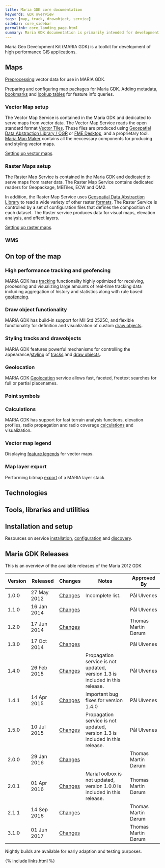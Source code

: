 ```yaml
---
title: Maria GDK core documentation
keywords: GDK overview
tags: [map, track, drawobject, service]
sidebar: core_sidebar
permalink: core_landing_page.html
summary: Maria GDK documentation is primarily intended for development teams using the Maria GDK platform and for members of the Maria GDK development team. 
---
```

Maria Geo Development Kit (MARIA GDK) is a toolkit for development of high performance GIS applications. 

## Maps
[Preprocessing](./core_maps_preprocess_vector.html) vector data for use in MARIA GDK.

[Preparing and configuring](./core_maps_prepare.html) map packages for Maria GDK. Adding [metadata](./core_maps_metadata.html), [bookmarks](./core_maps_bookmarks.html) and [lookup tables](./core_maps_lookuptables.html) for feature info queries.

### Vector Map setup
The Vector Map Service is contained in the Maria GDK and dedicated to serve maps from vector data. The Vector Map Service reads the open standard format [Vector Tiles](https://github.com/mapbox/vector-tile-spec). These files are produced using [Geospatial Data Abstraction Library / OGR](http://www.gdal.org/) or [FME Desktop](http://www.safe.com/fme/fme-desktop/), and a proprietary tool. [Maria Map Maker](./mmm_landing_page.html) contains all the neccessary components for producing and styling vector maps. 

[Setting up vector maps](./core_vector_map_setup.html).

### Raster Maps setup
The Raster Map Service is contained in the Maria GDK and dedicated to serve maps from raster data. The Raster Map Service contains dedicated readers for Geopackage, MBTiles, ECW and QM2.

In addition, the Raster Map Service uses [Geospatial Data Abstraction Library](http://www.gdal.org/) to read a wide variety of other raster [formats](./core_raster_map_formats.html). The Raster Service is controlled by a set of configuration files that defines the composition of each dataset. The Raster service produces data for visual maps, elevation analysis, and effect layers.

[Setting up raster maps](./core_raster_map_setup.html).

### WMS

## On top of the map

### High performance tracking and geofencing
MARIA GDK has [tracking](./core_tracks.html) functionality highly optimized for receiving, processing and visualizing large amounts of real-time tracking data including aggregation of history and statistics along with rule based [geofencing](./core_geofencing.html).

### Draw object functionality
MARIA GDK has build-in support for Mil Std 2525C, and flexible functionality for definition and visualization of custom [draw objects](./core_drawobjects.html).

### Styling tracks and drawobjects
MARIA GDK features powerful mechanisms for controlling the appearance/[styling](./core_styling.html) of [tracks](./core_styling_track.html) and [draw objects](./core_styling_drawobjects.html).

### Geolocation
MARIA GDK [Geolocation](./core_geolocation.html) service allows fast, faceted, freetext searches for full or partial placenames.

### Point symbols

### Calculations
MARIA GDK has support for fast terrain analysis functions, elevation profiles, radio propagation and radio coverage [calculations](./core_calculations.html) and visualization.

### Vector map legend
Displaying [feature legends](./core_maps_vectorlegend.html) for vector maps.

### Map layer export
Performing bitmap [export](./core_maps_export.html) of a MARIA layer stack.

## Technologies

## Tools, libraries and utilities

## Installation and setup
Resources on service [installation](./core_setup_service_installation.md), [configuration](./core_setup_service_configuration.html) and [discovery](./core_setup_service_discovery.html).

## Maria GDK Releases
This is an overview of the available releases of the Maria 2012 GDK

 | Version | Released    | Changes   | Notes | Approved By | 
 | ------- | --------    | -------  | ----- | -----------  | 
 |1.0.0| 27 May 2012 |[Changes](http://issues.teleplanglobe.com/releaseNotes/M?q=version%3A+1.0.0&title=Change+log+Maria+GDK+Release&token=1BCFDEB82AE6833DA890D9438CCDF843&showDescription=false&showComments=false) | Incomplete list. | Pål Ulvenes | 
 | 1.1.0   | 16 Jan 2014 | [Changes](http://issues.teleplanglobe.com/releaseNotes/M?q=version%3A+1.1.0&title=Change+log+Maria+GDK+Release&token=1BCFDEB82AE6833DA890D9438CCDF843&showDescription=false&showComments=false)| | Pål Ulvenes         | 
 | 1.2.0   | 17 Jun 2014 | [Changes](http://issues.teleplanglobe.com/releaseNotes/M?q=version%3A+1.2.0&title=Change+log+Maria+GDK+Release&token=1BCFDEB82AE6833DA890D9438CCDF843&showDescription=false&showComments=false)|  | Thomas Martin Dørum | 
 | 1.3.0   | 17 Oct 2014 | [Changes](http://issues.teleplanglobe.com/releaseNotes/M?q=version%3A+1.3.0&title=Change+log+Maria+GDK+Release&token=1BCFDEB82AE6833DA890D9438CCDF843&showDescription=false&showComments=false)|  | Pål Ulvenes         | 
 | 1.4.0   | 26 Feb 2015 | [Changes](http://issues.teleplanglobe.com/releaseNotes/M?q=version%3A+1.4.0&title=Change+log+Maria+GDK+Release&token=1BCFDEB82AE6833DA890D9438CCDF843&showDescription=false&showComments=false) | Propagation service is not updated,<br/>version 1.3 is included in this release.| Pål Ulvenes|
 | 1.4.1   | 14 Apr 2015 | [ Changes](http://issues.teleplanglobe.com:8080/releaseNotes/M?q=Fix+versions%3A+1.4.1&title=Release+Note+Maria+GDK+version+1.4.1&token=wo63rm3u40ne24n7986unn4e&showDescription=false&showComments=false)  | Important bug fixes for version 1.4.0 | Pål Ulvenes | 
 | 1.5.0   | 10 Jul 2015 | [ Changes](http://issues.teleplanglobe.com:8080/releaseNotes/M?q=Fix+versions%3A+1.5.0&title=Release+Note+Maria+GDK+version+1.5.0&token=wo63rm3u40ne24n7986unn4e&showDescription=false&showComments=false)  | Propagation service is not updated,<br/>version 1.3 is included in this release. | Pål Ulvenes | 
 | 2.0.0   | 29 Jan 2016 | [ Changes](http://issues.teleplanglobe.com:8080/releaseNotes/M?q=Fix+versions%3A+2.0.0&title=Release+Note+Maria+GDK+version+2.0.0&token=1evk53dsqyomgsl3ok94fxw11&showDescription=false&showComments=false) | | Thomas Martin Dørum | 
 | 2.0.1   | 01 Apr 2016 | [ Changes](http://issues.teleplanglobe.com:8080/releaseNotes/M?q=Fix+versions%3A+2.0.1&title=Release+Note+Maria+GDK+version+2.0.1&token=1evk53dsqyomgsl3ok94fxw11&showDescription=false&showComments=false) | MariaToolbox is not updated,<br/>version 1.0.0 is included in this release. | Thomas Martin Dørum | 
 | 2.1.1   | 14 Sep 2016 | [ Changes](http://issues.teleplanglobe.com:8080/releaseNotes/M?q=Fix+versions%3A+2.1.1&title=Release+Note+Maria+GDK+version+2.1.1&token=1evk53dsqyomgsl3ok94fxw11&showDescription=false&showComments=false) |  | Thomas Martin Dørum | 
 | 3.1.0   | 01 Jun 2017 | [ Changes](http://issues.teleplanglobe.com:8080/releaseNotes/M?q=Fix+versions%3A+3.1.0&title=Release+Note+Maria+GDK+version+3.1.0&token=1evk53dsqyomgsl3ok94fxw11&showDescription=false&showComments=false) | | Thomas Martin Dørum | 




Nightly builds are available for early adaption and testing purposes.


{% include links.html %}
